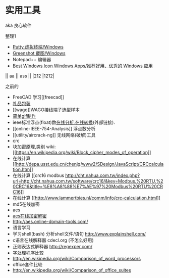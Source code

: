 # 实用工具

aka 良心软件

整理1

* [Putty 虚拟终端/Windows](https://www.putty.org/)
* [Greenshot 截图/Windows](http://getgreenshot.org/)
* Notepad++ 编辑器
* [Best Windows Icon Windows Apps/推荐好用、优秀的 Windows 应用](https://github.com/stackia/best-windows-apps)

|| aa || ass ||
|212 |1212|

之前的

* FreeCAD 学习[[freecad]]
* [礼品包装](http://www.zhihu.com/question/23147527#answer-10580764)
* [[wago]]WAGO接线端子选型样本
* [简单gif制作](https://scottlinux.com/2011/07/31/create-animated-gif-in-linux-from-command-line/)
* ieee标准浮点(float)数[在线分析](http://babbage.cs.qc.cuny.edu/IEEE-754/),[在线转换](http://www.binaryconvert.com/)(外部链接).
* [[online-IEEE-754-Analysis]] 浮点数分析
* [[utility/aircrack-ng]] 无线网络(破解)工具
* crc
 * 块加密原理,类别 wiki: [[https://en.wikipedia.org/wiki/Block_cipher_modes_of_operation]]
 * 在线计算 [[http://depa.usst.edu.cn/chenjq/www2/SDesign/JavaScript/CRCcalculation.htm]]
 * 在线计算 [[crc16 modbus http://cht.nahua.com.tw/index.php?url=http://cht.nahua.com.tw/software/crc16/&key=Modbus,%20RTU,%20CRC16&title=%E8%A8%88%E7%AE%97%20Modbus%20RTU%20CRC16]]
 * 在线计算 [[http://www.lammertbies.nl/comm/info/crc-calculation.html]]
* md5在线加密
* aes
 * [aes在线加密解密](http://www.seacha.com/tools/aes.html?src=1&mode=CBC&keylen=128&key=0000000000123456&iv=0000000000123456&bpkcs=&session=IBJlcvyr1tJzgIxi4TFa&aes=a73479046ca18aae9e29a5e73e4aa3b0&encoding=hex&type=0)
 * http://aes.online-domain-tools.com/
* 语言学习
 * 学习shell(bash) 分析shell文件/语句 http://www.explainshell.com/
 * c语言在线解释器 cdecl.org (不怎么好用)
 * 正则表达式解释器 http://regexper.com/
* 字处理程序比较
 * http://en.wikipedia.org/wiki/Comparison_of_word_processors
* office套件比较
 * http://en.wikipedia.org/wiki/Comparison_of_office_suites